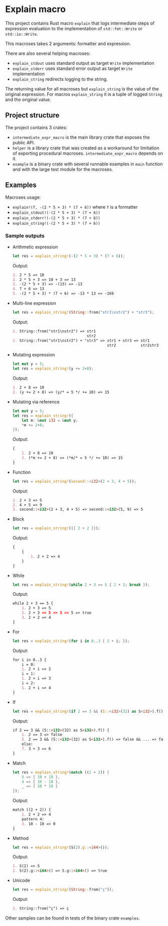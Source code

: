 # Explain macro

This project contains Rust macro `explain` that logs intermediate steps of expression evaluation to the implementation of `std::fmt::Write` or `std::io::Write`.

This macroses takes 2 arguments: formatter and expression.

There are also several helping macroses:
* `explain_stdout` uses standard output as target `Write` implementation
* `explain_stderr` uses standard error output as target `Write` implementation
* `explain_string` redirects logging to the string. 

The returning value for all macroses but `explain_string` is the value of the original expression.
For macros `explain_string` it is a tuple of logged `String` and the original value.

## Project structure

The project contains 3 crates:
* `intermediate_expr_macro` is the main library crate that exposes the public API.
* `helper` is a library crate that was created as a workaround for limitation of exporting procedural macroses. `intermediate_expr_macro` depends on it.
* `example` is a binary crate with several runnable examples in `main` function and with the large test module for the macroses.

## Examples

Macroses usage:
* `explain!(f, -(2 * 5 + 3) * (7 + 6))` where `f` is a formatter
* `explain_stdout!(-(2 * 5 + 3) * (7 + 6))`
* `explain_stderr!(-(2 * 5 + 3) * (7 + 6))`
* `explain_string!(-(2 * 5 + 3) * (7 + 6))`

### Sample outputs
* Arithmetic expression
  ```rust
  let res = explain_string!(-(2 * 5 + 3) * (7 + 6));
  ```
  Output:
  ```markdown
  1. 2 * 5 => 10
  2. 2 * 5 + 3 => 10 + 3 => 13
  3. -(2 * 5 + 3) => -(13) => -13
  4. 7 + 6 => 13
  5. -(2 * 5 + 3) * (7 + 6) => -13 * 13 => -169
  ```
* Multi-line expression
  ```rust
  let res = explain_string!(String::from("str1\nstr2") + "str3");
  ```
  Output:
  ```markdown
  1. String::from("str1\nstr2") => str1
                                   str2
  2. String::from("str1\nstr2") + "str3" => str1 + str3 => str1
                                            str2           str2str3
  ```
* Mutating expression
  ```rust
  let mut y = 5;
  let res = explain_string!(y += 2+8);
  ```
  Output:
  ```markdown
  1. 2 + 8 => 10
  2. (y += 2 + 8) => (y/* = 5 */ += 10) => 15
  ```
* Mutating via reference
  ```rust
  let mut y = 5;
  let res = explain_string!({
      let m: &mut i32 = &mut y;
      *m += 2+8;
  });
  ```
  Output:
  ```markdown
  {
      1. 2 + 8 => 10
      2. (*m += 2 + 8) => (*m/* = 5 */ += 10) => 15
  }
  ```
* Function
  ```rust
  let res = explain_string!(second::<i32>(2 + 3, 4 + 5));
  ```
  Output:
  ```markdown
  1. 2 + 3 => 5
  2. 4 + 5 => 9
  3. second::<i32>(2 + 3, 4 + 5) => second::<i32>(5, 9) => 5
  ```
* Block
  ```rust
  let res = explain_string!({{ 2 + 2 }});
  ```
  Output:
  ```markdown
  {
      {
          1. 2 + 2 => 4
      }
  }
  ```
* While
  ```rust
  let res = explain_string!(while 2 + 3 == 5 { 2 + 2; break });
  ```
  Output:
  ```markdown
  while 2 + 3 == 5 {
      1. 2 + 3 => 5
      2. 2 + 3 == 5 => 5 == 5 => true
      3. 2 + 2 => 4
  }
  ```
* For
  ```rust
  let res = explain_string!(for i in 0..3 { 2 + i; });
  ```
  Output:
  ```markdown
  for i in 0..3 {
      i = 0:
      1. 2 + i => 2
      i = 1:
      1. 2 + i => 3
      i = 2:
      1. 2 + i => 4
  }
  ```
* If
  ```rust
  let res = explain_string!(if 2 == 3 && (S::<i32>(32) as S<i32>).f() { 2 + 2 } else { 3 + 3 });
  ```
  Output:
  ```markdown
  if 2 == 3 && (S::<i32>(32) as S<i32>).f() {
      1. 2 == 3 => false
      5. 2 == 3 && (S::<i32>(32) as S<i32>).f() => false && ... => false
      else:
      7. 3 + 3 => 6
  }
  ```
* Match
  ```rust
  let res = explain_string!(match ((2 + 2)) {
      5 => { 10 + 10 },
      4 => { 10 - 10 },
      _ => { 10 * 10 }
  });
  ```
  Output:
  ```markdown
  match ((2 + 2)) {
      1. 2 + 2 => 4
      pattern 4:
      3. 10 - 10 => 0
  }
  ```
* Method
  ```rust
  let res = explain_string!(S(2).g::<i64>());
  ```
  Output:
  ```markdown
  1. S(2) => S
  2. S(2).g::<i64>() => S.g::<i64>() => true
  ```
* Unicode
  ```rust
  let res = explain_string!(String::from("ç"));
  ```
  Output:
  ```markdown
  1. String::from("ç") => ç
  ```

Other samples can be found in tests of the binary crate `examples`.
  